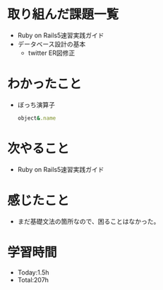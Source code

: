 # 取り組んだ課題一覧
- Ruby on Rails5速習実践ガイド
- データベース設計の基本
  - twitter ER図修正
  
# わかったこと
- ぼっち演算子
  ```ruby
  object&.name
  ```
   
# 次やること
- Ruby on Rails5速習実践ガイド

# 感じたこと
- まだ基礎文法の箇所なので、困ることはなかった。

# 学習時間
- Today:1.5h
- Total:207h
